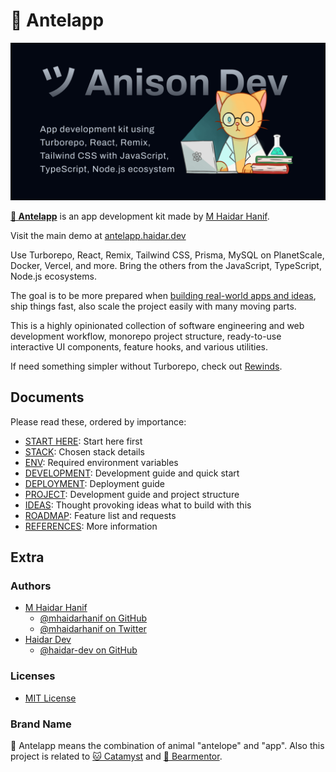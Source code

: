 # 🦌 Antelapp

![🦌 Antelapp](assets/images/antelapp.png)

[**🦌 Antelapp**](https://github.com/haidar-dev/antelapp-stack) is an app development kit made by [M Haidar Hanif](https://github.com/mhaidarhanif).

Visit the main demo at [antelapp.haidar.dev](https://antelapp.haidar.dev)

Use Turborepo, React, Remix, Tailwind CSS, Prisma, MySQL on PlanetScale, Docker, Vercel, and more. Bring the others from the JavaScript, TypeScript, Node.js ecosystems.

The goal is to be more prepared when [building real-world apps and ideas](guides/IDEAS.md), ship things fast, also scale the project easily with many moving parts.

This is a highly opinionated collection of software engineering and web development workflow, monorepo project structure, ready-to-use interactive UI components, feature hooks, and various utilities.

If need something simpler without Turborepo, check out [Rewinds](https://rewinds.mhaidarhanif.com).

## Documents

Please read these, ordered by importance:

- [START HERE](guides/START_HERE.md): Start here first
- [STACK](guides/STACK.md): Chosen stack details
- [ENV](guides/ENV.md): Required environment variables
- [DEVELOPMENT](guides/DEVELOPMENT.md): Development guide and quick start
- [DEPLOYMENT](guides/DEPLOYMENT.md): Deployment guide
- [PROJECT](guides/PROJECT.md): Development guide and project structure
- [IDEAS](guides/IDEAS.md): Thought provoking ideas what to build with this
- [ROADMAP](guides/ROADMAP.md): Feature list and requests
- [REFERENCES](guides/REFERENCES.md): More information

## Extra

### Authors

- [M Haidar Hanif](https://mhaidarhanif.com)
  - [@mhaidarhanif on GitHub](https://github.com/mhaidarhanif)
  - [@mhaidarhanif on Twitter](https://twitter.com/mhaidarhanif)
- [Haidar Dev](https://haidar.dev)
  - [@haidar-dev on GitHub](https://github.com/haidar-dev)

### Licenses

- [MIT License](LICENSE)

### Brand Name

🦌 Antelapp means the combination of animal "antelope" and "app". Also this project is related to [🐱 Catamyst](https://catamyst.com) and [🐻 Bearmentor](https://bearmentor.com).
